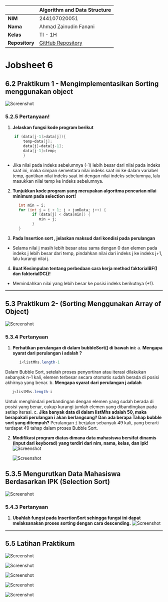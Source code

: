 |  | Algorithm and Data Structure |
|--|--|
| **NIM** |  244107020051 |
| **Nama** |  Ahmad Zainudin Fanani |
| **Kelas** | TI - 1H |
| **Repository** | [GitHub Repository](https://github.com/Ahmad-Zainudin-Fanani/ALSD_1)

# Jobsheet 6

## 6.2 Praktikum 1 - Mengimplementasikan Sorting menggunakan object

![Screenshot](img/1.png)

###  **5.2.5 Pertanyaan!**

1. **Jelaskan fungsi kode program berikut**
```java
    if (data[j-1]>data[j]){
        temp=data[j];
        data[j]=data[j-1];
        data[j-1]=temp;
        }
```
- Jika nilai pada indeks sebelumnya (-1) lebih besar dari nilai pada indeks saat ini, maka simpan sementara nilai indeks saat ini ke dalam variabel temp, gantikan nilai indeks saat ini dengan nilai indeks sebelumnya, lalu masukkan nilai temp ke indeks sebelumnya.

2. **Tunjukkan kode program yang merupakan algoritma pencarian nilai minimum pada selection sort!**
```java
      int min = i;
      for (int j = i + 1; j < jumData; j++) {
            if (data[j] < data[min]) {
               min = j;
            }
      }
```
3. **Pada Insertion sort , jelaskan maksud dari kondisi pada perulangan**
- Selama nilai j masih lebih besar atau sama dengan 0 dan elemen pada indeks j lebih besar dari temp, pindahkan nilai dari indeks j ke indeks j+1, lalu kurangi nilai j.
4. **Buat Kesimpulan tentang perbedaan cara kerja method faktorialBF() dan faktorialDC()!**
- Memindahkan nilai yang lebih besar ke posisi indeks berikutnya (+1).

---

## 5.3 Praktikum 2- (Sorting Menggunakan Array of Object)

![Screenshot](img/2.png)

### **5.3.4 Pertanyaan**

1. **Perhatikan perulangan di dalam bubbleSort() di bawah ini:**
    a. **Mengapa syarat dari perulangan i adalah ?**
   ```java
      i<listMhs.length-1
   ```
Dalam Bubble Sort, setelah proses penyortiran atau iterasi dilakukan sebanyak n-1 kali, elemen terbesar secara otomatis sudah berada di posisi akhirnya yang benar.
    b. **Mengapa syarat dari perulangan j adalah**
   ```java
      j<listMhs.length-i
   ```
Untuk menghindari perbandingan dengan elemen yang sudah berada di posisi yang benar, cukup kurangi jumlah elemen yang dibandingkan pada setiap iterasi.
c. **Jika  banyak  data  di  dalam  listMhs  adalah  50,  maka berapakali perulangan i akan berlangsung? Dan ada berapa Tahap bubble sort yang ditempuh?**
Perulangan `i` berjalan sebanyak 49 kali, yang berarti terdapat 49 tahap dalam proses Bubble Sort.

2. **Modifikasi program diatas dimana data mahasiswa bersifat dinamis (input dari keyborad) yang terdiri dari nim, nama, kelas, dan ipk!**
   ![Screenshot](img/3.png)

   ![Screenshot](img/4.png)

## 5.3.5 Mengurutkan Data Mahasiswa Berdasarkan IPK (Selection Sort)

 ![Screenshot](img/5.png)

 ### **5.4.3 Pertanyaan**

1. **Ubahlah fungsi pada InsertionSort sehingga fungsi ini dapat melaksanakan proses sorting dengan cara descending.**
   ![Screenshot](img/6.png)


---

## 5.5 Latihan Praktikum

![Screenshot](img/7.png)

![Screenshot](img/8.png)

![Screenshot](img/9.png)

![Screenshot](img/10.png)

![Screenshot](img/11.png)
